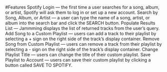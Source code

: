 #Features
Spotify Login — the first time a user searches for a song, album, or artist, Spotify will ask them to log in or set up a new account.
Search by Song, Album, or Artist — a user can type the name of a song, artist, or album into the search bar and click the SEARCH button.
Populate Results List — Jammming displays the list of returned tracks from the user’s query.
Add Song to a Custom Playlist — users can add a track to their playlist by selecting a + sign on the right side of the track’s display container.
Remove Song from Custom Playlist — users can remove a track from their playlist by selecting a - sign on the right side of the track’s display container.
Change Playlist Title — users can change the title of their custom playlist.
Save Playlist to Account — users can save their custom playlist by clicking a button called SAVE TO SPOTIFY.